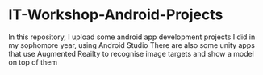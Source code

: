 # IT-Workshop-Android-Projects
In this repository, I upload some android app development projects I did in my sophomore year, using Android Studio
There are also some unity apps that use Augmented Reailty to recognise image targets and show a model on top of them
